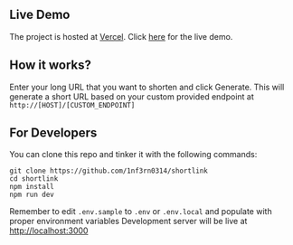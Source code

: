 ## Live Demo
The project is hosted at [Vercel](https://vercel.com). Click [here](https://google.com) for the live demo.

## How it works?

Enter your long URL that you want to shorten and click Generate. This will generate a short URL based on your custom provided endpoint at `http://[HOST]/[CUSTOM_ENDPOINT]`

## For Developers

You can clone this repo and tinker it with the following commands:

```
git clone https://github.com/1nf3rn0314/shortlink
cd shortlink
npm install
npm run dev
```
Remember to edit `.env.sample` to `.env` or `.env.local` and populate with proper environment variables
Development server will be live at [http://localhost:3000](http://localhost:3000)
